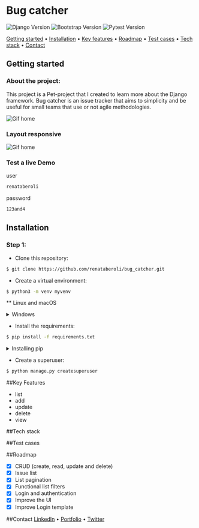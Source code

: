 # Bug catcher
![Django Version](https://img.shields.io/badge/Django-~3.2.10-blueviolet)
![Bootstrap Version](https://img.shields.io/badge/Bootstrap-5-blue)
![Pytest Version](https://img.shields.io/badge/Pytest-idn-green)


[Getting started](#getting-started) •
[Installation](#installation) •
[Key features](#features) •
[Roadmap](#roadmap) •
[Test cases](#testCases) •
[Tech stack](#stack)  •
[Contact](#contact)

## Getting started

### About the project:
This project is a Pet-project that I created to learn more about the Django framework. Bug catcher is an issue tracker 
that aims to simplicity and be useful for small teams that use or not agile methodologies. 

![Gif home]()

### Layout responsive
![Gif home]()

### Test a live Demo

user
```sh
renataberoli
```
password
```sh
123and4
```

## Installation

### Step 1:
- Clone this repository:
```sh
$ git clone https://github.com/renataberoli/bug_catcher.git
```

- Create a virtual environment:
```sh
$ python3 -m venv myvenv
```
** Linux and macOS
<details>
<summary>Windows</summary>

If you are using a virtualenv on Windows, run the fallen command:

```sh
$ python -m venv myvenv
```
</details>

- Install the requirements:
````sh
$ pip install -f requirements.txt
````

<details>
<summary>Installing pip</summary>

If you don't have the 'pip' package installed, run the fallen command:

```sh
$ python -m pip install --upgrade pip
```
In this way you'll get the most updated version of the 'pip' package.

**This command is compatible with Linux, macOS and Windows
</details>

- Create a superuser:
```sh
$ python manage.py createsuperuser
```

##Key Features
- list
- add 
- update
- delete
- view

##Tech stack

##Test cases

##Roadmap
- [x] CRUD (create, read, update and delete)
- [x] Issue list
- [x] List pagination
- [x] Functional list filters
- [x] Login and authentication
- [x] Improve the UI 
- [x] Improve Login template

##Contact
[LinkedIn](https://www.linkedin.com/) •
[Portfolio](https://renataberoli.github.io/) •
[Twitter](https://twitter.com/renataberoli) 